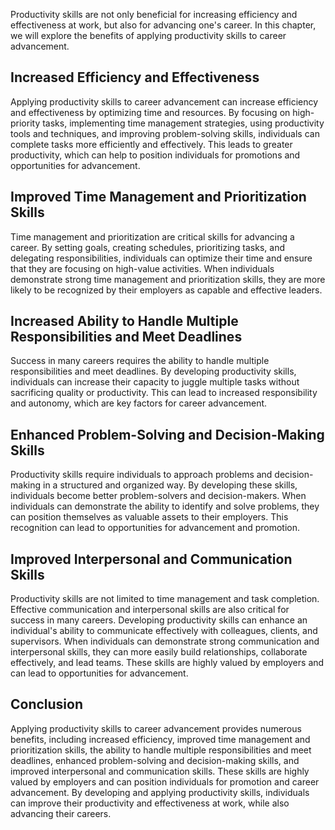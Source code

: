 
Productivity skills are not only beneficial for increasing efficiency and effectiveness at work, but also for advancing one's career. In this chapter, we will explore the benefits of applying productivity skills to career advancement.

## Increased Efficiency and Effectiveness

Applying productivity skills to career advancement can increase efficiency and effectiveness by optimizing time and resources. By focusing on high-priority tasks, implementing time management strategies, using productivity tools and techniques, and improving problem-solving skills, individuals can complete tasks more efficiently and effectively. This leads to greater productivity, which can help to position individuals for promotions and opportunities for advancement.

## Improved Time Management and Prioritization Skills

Time management and prioritization are critical skills for advancing a career. By setting goals, creating schedules, prioritizing tasks, and delegating responsibilities, individuals can optimize their time and ensure that they are focusing on high-value activities. When individuals demonstrate strong time management and prioritization skills, they are more likely to be recognized by their employers as capable and effective leaders.

## Increased Ability to Handle Multiple Responsibilities and Meet Deadlines

Success in many careers requires the ability to handle multiple responsibilities and meet deadlines. By developing productivity skills, individuals can increase their capacity to juggle multiple tasks without sacrificing quality or productivity. This can lead to increased responsibility and autonomy, which are key factors for career advancement.

## Enhanced Problem-Solving and Decision-Making Skills

Productivity skills require individuals to approach problems and decision-making in a structured and organized way. By developing these skills, individuals become better problem-solvers and decision-makers. When individuals can demonstrate the ability to identify and solve problems, they can position themselves as valuable assets to their employers. This recognition can lead to opportunities for advancement and promotion.

## Improved Interpersonal and Communication Skills

Productivity skills are not limited to time management and task completion. Effective communication and interpersonal skills are also critical for success in many careers. Developing productivity skills can enhance an individual's ability to communicate effectively with colleagues, clients, and supervisors. When individuals can demonstrate strong communication and interpersonal skills, they can more easily build relationships, collaborate effectively, and lead teams. These skills are highly valued by employers and can lead to opportunities for advancement.

## Conclusion

Applying productivity skills to career advancement provides numerous benefits, including increased efficiency, improved time management and prioritization skills, the ability to handle multiple responsibilities and meet deadlines, enhanced problem-solving and decision-making skills, and improved interpersonal and communication skills. These skills are highly valued by employers and can position individuals for promotion and career advancement. By developing and applying productivity skills, individuals can improve their productivity and effectiveness at work, while also advancing their careers.
